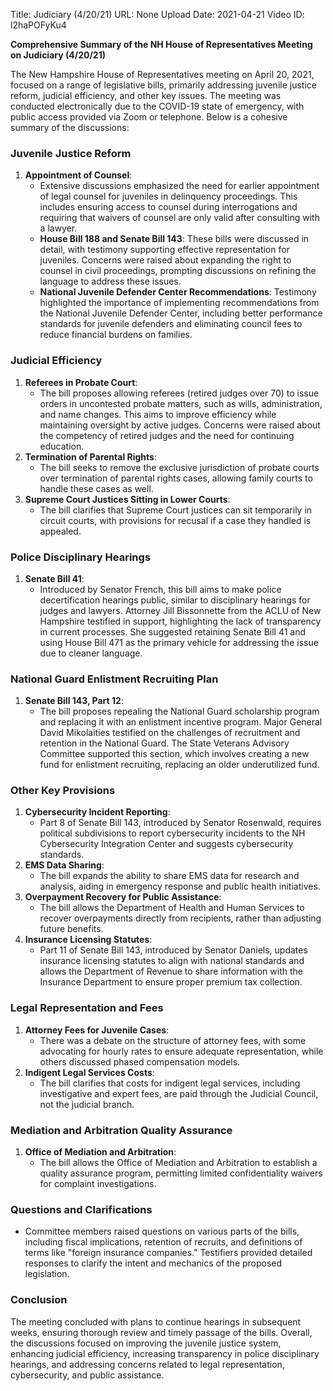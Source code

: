 Title: Judiciary (4/20/21)
URL: None
Upload Date: 2021-04-21
Video ID: l2haPOFyKu4

**Comprehensive Summary of the NH House of Representatives Meeting on Judiciary (4/20/21)**

The New Hampshire House of Representatives meeting on April 20, 2021, focused on a range of legislative bills, primarily addressing juvenile justice reform, judicial efficiency, and other key issues. The meeting was conducted electronically due to the COVID-19 state of emergency, with public access provided via Zoom or telephone. Below is a cohesive summary of the discussions:

### **Juvenile Justice Reform**
1. **Appointment of Counsel**: 
   - Extensive discussions emphasized the need for earlier appointment of legal counsel for juveniles in delinquency proceedings. This includes ensuring access to counsel during interrogations and requiring that waivers of counsel are only valid after consulting with a lawyer.
   - **House Bill 188 and Senate Bill 143**: These bills were discussed in detail, with testimony supporting effective representation for juveniles. Concerns were raised about expanding the right to counsel in civil proceedings, prompting discussions on refining the language to address these issues.
   - **National Juvenile Defender Center Recommendations**: Testimony highlighted the importance of implementing recommendations from the National Juvenile Defender Center, including better performance standards for juvenile defenders and eliminating council fees to reduce financial burdens on families.

### **Judicial Efficiency**
1. **Referees in Probate Court**: 
   - The bill proposes allowing referees (retired judges over 70) to issue orders in uncontested probate matters, such as wills, administration, and name changes. This aims to improve efficiency while maintaining oversight by active judges. Concerns were raised about the competency of retired judges and the need for continuing education.
2. **Termination of Parental Rights**: 
   - The bill seeks to remove the exclusive jurisdiction of probate courts over termination of parental rights cases, allowing family courts to handle these cases as well.
3. **Supreme Court Justices Sitting in Lower Courts**: 
   - The bill clarifies that Supreme Court justices can sit temporarily in circuit courts, with provisions for recusal if a case they handled is appealed.

### **Police Disciplinary Hearings**
1. **Senate Bill 41**: 
   - Introduced by Senator French, this bill aims to make police decertification hearings public, similar to disciplinary hearings for judges and lawyers. Attorney Jill Bissonnette from the ACLU of New Hampshire testified in support, highlighting the lack of transparency in current processes. She suggested retaining Senate Bill 41 and using House Bill 471 as the primary vehicle for addressing the issue due to cleaner language.

### **National Guard Enlistment Recruiting Plan**
1. **Senate Bill 143, Part 12**: 
   - The bill proposes repealing the National Guard scholarship program and replacing it with an enlistment incentive program. Major General David Mikolaities testified on the challenges of recruitment and retention in the National Guard. The State Veterans Advisory Committee supported this section, which involves creating a new fund for enlistment recruiting, replacing an older underutilized fund.

### **Other Key Provisions**
1. **Cybersecurity Incident Reporting**: 
   - Part 8 of Senate Bill 143, introduced by Senator Rosenwald, requires political subdivisions to report cybersecurity incidents to the NH Cybersecurity Integration Center and suggests cybersecurity standards.
2. **EMS Data Sharing**: 
   - The bill expands the ability to share EMS data for research and analysis, aiding in emergency response and public health initiatives.
3. **Overpayment Recovery for Public Assistance**: 
   - The bill allows the Department of Health and Human Services to recover overpayments directly from recipients, rather than adjusting future benefits.
4. **Insurance Licensing Statutes**: 
   - Part 11 of Senate Bill 143, introduced by Senator Daniels, updates insurance licensing statutes to align with national standards and allows the Department of Revenue to share information with the Insurance Department to ensure proper premium tax collection.

### **Legal Representation and Fees**
1. **Attorney Fees for Juvenile Cases**: 
   - There was a debate on the structure of attorney fees, with some advocating for hourly rates to ensure adequate representation, while others discussed phased compensation models.
2. **Indigent Legal Services Costs**: 
   - The bill clarifies that costs for indigent legal services, including investigative and expert fees, are paid through the Judicial Council, not the judicial branch.

### **Mediation and Arbitration Quality Assurance**
1. **Office of Mediation and Arbitration**: 
   - The bill allows the Office of Mediation and Arbitration to establish a quality assurance program, permitting limited confidentiality waivers for complaint investigations.

### **Questions and Clarifications**
- Committee members raised questions on various parts of the bills, including fiscal implications, retention of recruits, and definitions of terms like "foreign insurance companies." Testifiers provided detailed responses to clarify the intent and mechanics of the proposed legislation.

### **Conclusion**
The meeting concluded with plans to continue hearings in subsequent weeks, ensuring thorough review and timely passage of the bills. Overall, the discussions focused on improving the juvenile justice system, enhancing judicial efficiency, increasing transparency in police disciplinary hearings, and addressing concerns related to legal representation, cybersecurity, and public assistance.